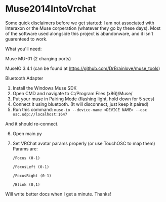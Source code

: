 # Muse2014IntoVrchat
Some quick disclaimers before we get started:
I am not associated with Interaxon or the Muse corperation (whatever they go by these days).
Most of the software used alongside this project is abandonware, and it isn't guarenteed to work.

What you'll need:

Muse MU-01 (2 charging ports)

MuseIO 3.4.1 (can be found at https://github.com/DrBrainlove/muse_tools)

Bluetooth Adapter

1. Install the Windows Muse SDK
2. Open CMD and navigate to C:/Program Files (x86)/Muse/
3. Put your muse in Pairing Mode (flashing light, hold down for 5 secs)
4. Connect it using bluetooth. (It will disconnect, just keep it paired)
5. Run this command:
   ```muse-io --device-name <DEVICE NAME> --osc osc.udp://localhost:1647```

And it should re-connect.

6. Open main.py
7. Set VRChat avatar params properly (or use TouchOSC to map them)
   Params are:
   
       /Focus (0-1)
   
       /FocusLeft (0-1)
   
       /FocusRight (0-1)
   
       /Blink (0,1)

Will write better docs when I get a minute. Thanks!


